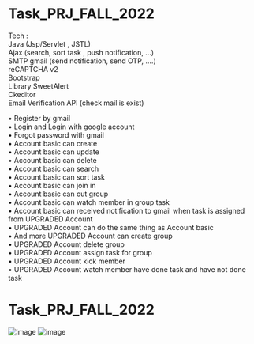 # Task_PRJ_FALL_2022
Tech : <br />
Java (Jsp/Servlet , JSTL) <br />
Ajax (search, sort task , push notification, …) <br />
SMTP gmail (send notification, send OTP, ….) <br />
reCAPTCHA v2  <br />
Bootstrap <br />
Library SweetAlert <br />
Ckeditor <br />
Email Verification API (check mail is exist) <br />

•	Register by gmail<br />
•	Login and Login with google account <br />
•	Forgot password with gmail <br />
•	Account basic can create <br />
•	Account basic can update <br />
•	Account basic can delete <br />
•	Account basic can search <br />
•	Account basic can sort task <br />
•	Account basic can join in<br />
•	Account basic can out group  <br />
•	Account basic can watch member in group task  <br />
•	Account basic can received notification to gmail when task is assigned from UPGRADED Account<br />
•	UPGRADED Account can do the same thing as Account basic  <br />
•	And more UPGRADED Account can create group <br />
•	UPGRADED Account delete group <br />
•	UPGRADED Account assign task for group <br />
•	UPGRADED Account kick member <br />
•	UPGRADED Account watch member have done task and have not done task <br />
# Task_PRJ_FALL_2022
![image](https://user-images.githubusercontent.com/89543668/199674680-242796ca-e9f7-4671-8b47-7fd010205fa8.png)
![image](https://user-images.githubusercontent.com/89543668/199674820-a6b7e6a0-37b3-48da-99fd-a557d2693cf4.png)

